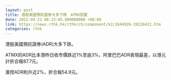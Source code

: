 ```yaml
---
layout: post
title: 港股美國預託證券大多下跌　ATMX受壓
date: 2022-04-21 06:23:05.000000000 +08:00
link: https://news.rthk.hk/rthk/ch/component/k2/1644926-20220421.htm
categories: rthk
---
```


港股美國預託證券(ADR)大多下跌。

ATMX的ADR比本港昨日收市價跌近1%至逾3%，阿里巴巴ADR表現最差，以港元計折合報87.7元。

滙控ADR則升近2%，折合報54.9元。
